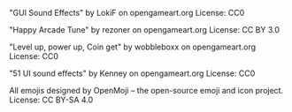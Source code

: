 "GUI Sound Effects" by LokiF on opengameart.org License: CC0

"Happy Arcade Tune" by rezoner on opengameart.org License: CC BY 3.0

"Level up, power up, Coin get" by wobbleboxx on opengameart.org License: CC0

"51 UI sound effects" by Kenney on opengameart.org License: CC0

All emojis designed by OpenMoji – the open-source emoji and icon project. License: CC BY-SA 4.0